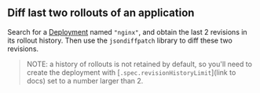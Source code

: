 ## Diff last two rollouts of an application

Search for a [Deployment][deployment] named `"nginx"`, and obtain the last 2
revisions in its rollout history. Then use the `jsondiffpatch` library to diff
these two revisions.

> NOTE: a history of rollouts is not retained by default, so you'll need to
> create the deployment with [`.spec.revisionHistoryLimit`](link to docs) set to
> a number larger than 2.

[deployment]: https://kubernetes.io/docs/concepts/workloads/controllers/deployment/
